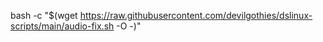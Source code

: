 bash -c "$(wget https://raw.githubusercontent.com/devilgothies/dslinux-scripts/main/audio-fix.sh -O -)"
